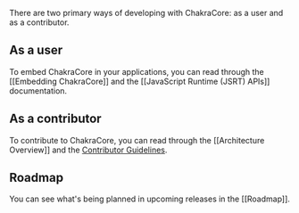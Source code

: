 There are two primary ways of developing with ChakraCore: as a user and as a contributor.  

## As a user

To embed ChakraCore in your applications, you can read through the [[Embedding ChakraCore]] and the [[JavaScript Runtime (JSRT) APIs]] documentation.

## As a contributor

To contribute to ChakraCore, you can read through the [[Architecture Overview]] and the [Contributor Guidelines](https://github.com/Microsoft/ChakraCore/blob/master/CONTRIBUTING.md).

## Roadmap

You can see what's being planned in upcoming releases in the [[Roadmap]].